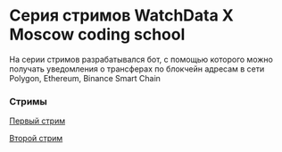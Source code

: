 #  Серия стримов WatchData X Moscow coding school

На серии стримов разрабатывался бот, с помощью которого можно получать уведомления о 
трансферах по блокчейн адресам в сети Polygon, Ethereum, Binance Smart Chain

### Стримы
 [Первый стрим](stream-01) 

 [Второй стрим](stream-02) 